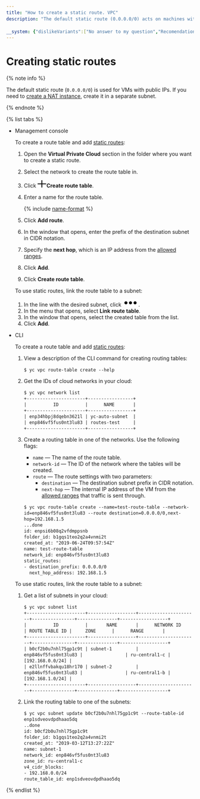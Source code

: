 ```yaml
---
title: "How to create a static route. VPC"
description: "The default static route (0.0.0.0/0) acts on machines with public IP addresses. If you need to create a NAT instance, create it on a separate subnet. To create a routing table and add static routes to it, open the Virtual section Private Cloud in the directory where you want to create a static route. Select the network where you want to create a routing table. Click Create Routing Table. "

__system: {"dislikeVariants":["No answer to my question","Recomendations didn't help","The content doesn't match title","Other"]}
---
```



# Creating static routes

{% note info %}

The default static route (`0.0.0.0/0`) is used for VMs with public IPs. If you need to [create a NAT instance](../../solutions/routing/nat-instance.md), create it in a separate subnet.

{% endnote %}

{% list tabs %}

- Management console

  To create a route table and add [static routes](../concepts/static-routes.md):

  1. Open the **Virtual Private Cloud** section in the folder where you want to create a static route.

  1. Select the network to create the route table in.

  1. Click ![image](../../_assets/plus.svg)**Create route table**.

  1. Enter a name for the route table.

     {% include [name-format](../../_includes/name-format.md) %}

  1. Click **Add route**.

  1. In the window that opens, enter the prefix of the destination subnet in CIDR notation.

  1. Specify the **next hop**, which is an IP address from the [allowed ranges](../concepts/network.md#subnet).

  1. Click **Add**.

  1. Click **Create route table**.

  To use static routes, link the route table to a subnet:
  1. In the line with the desired subnet, click ![image](../../_assets/options.svg).
  1. In the menu that opens, select **Link route table**.
  1. In the window that opens, select the created table from the list.
  1. Click **Add**.

- CLI

  To create a route table and add [static routes](../concepts/static-routes.md):

  1. View a description of the CLI command for creating routing tables:

     ```
     $ yc vpc route-table create --help
     ```

  1. Get the IDs of cloud networks in your cloud:

     ```
     $ yc vpc network list
     +----------------------+-----------------+
     |          ID          |      NAME       |
     +----------------------+-----------------+
     | enp34hbpj8dqebn3621l | yc-auto-subnet  |
     | enp846vf5fus0nt3lu83 | routes-test     |
     +----------------------+-----------------+
     ```

  1. Create a routing table in one of the networks. Use the following flags:
     * `name` — The name of the route table.
     * `network-id` — The ID of the network where the tables will be created.
     * `route` — The route settings with two parameters:
        * `destination` — The destination subnet prefix in CIDR notation.
        * `next-hop` — The internal IP address of the VM from the [allowed ranges](../concepts/network.md#subnet) that traffic is sent through.

     ```
     $ yc vpc route-table create --name=test-route-table --network-id=enp846vf5fus0nt3lu83 --route destination=0.0.0.0/0,next-hop=192.168.1.5
     ...done
     id: enpsi6b08q2vfdmppsnb
     folder_id: b1gqs1teo2q2a4vnmi2t
     created_at: "2019-06-24T09:57:54Z"
     name: test-route-table
     network_id: enp846vf5fus0nt3lu83
     static_routes:
     - destination_prefix: 0.0.0.0/0
       next_hop_address: 192.168.1.5
     ```

  To use static routes, link the route table to a subnet:

  1. Get a list of subnets in your cloud:

     ```
     $ yc vpc subnet list
     +----------------------+------------------+----------------------+----------------+---------------+------------------+
     |          ID          |       NAME       |      NETWORK ID      | ROUTE TABLE ID |     ZONE      |      RANGE       |
     +----------------------+------------------+----------------------+----------------+---------------+------------------+
     | b0cf2b0u7nhl75gp1c9t | subnet-1         | enp846vf5fus0nt3lu83 |                | ru-central1-c | [192.168.0.0/24] |
     | e2llnffvbakqu18hr170 | subnet-2         | enp846vf5fus0nt3lu83 |                | ru-central1-b | [192.168.1.0/24] |
     +----------------------+------------------+----------------------+----------------+---------------+------------------+
     ```

  1. Link the routing table to one of the subnets:

     ```
     $ yc vpc subnet update b0cf2b0u7nhl75gp1c9t --route-table-id enp1sdveovdpdhaao5dq
     ..done
     id: b0cf2b0u7nhl75gp1c9t
     folder_id: b1gqs1teo2q2a4vnmi2t
     created_at: "2019-03-12T13:27:22Z"
     name: subnet-1
     network_id: enp846vf5fus0nt3lu83
     zone_id: ru-central1-c
     v4_cidr_blocks:
     - 192.168.0.0/24
     route_table_id: enp1sdveovdpdhaao5dq
     ```

{% endlist %}

